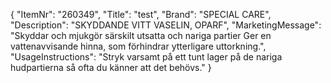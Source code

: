 {
  "ItemNr": "260349",
  "Title": "test",
  "Brand": "SPECIAL CARE",
  "Description": "SKYDDANDE VITT VASELIN, OPARF",
  "MarketingMessage": "Skyddar och mjukgör särskilt utsatta och nariga partier  Ger en vattenavvisande hinna, som förhindrar ytterligare uttorkning.",
  "UsageInstructions": "Stryk varsamt på ett tunt lager på de nariga hudpartierna så ofta du känner att det behövs."
}